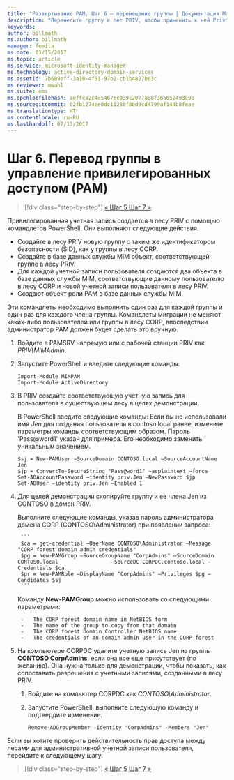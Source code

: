 ```yaml
---
title: "Развертывание PAM. Шаг 6 — перемещение группы | Документация Майкрософт"
description: "Перенесите группу в лес PRIV, чтобы применить к ней Privileged Access Management."
keywords: 
author: billmath
ms.author: billmath
manager: femila
ms.date: 03/15/2017
ms.topic: article
ms.service: microsoft-identity-manager
ms.technology: active-directory-domain-services
ms.assetid: 7b689eff-3a10-4f51-97b2-cb1b4827b63c
ms.reviewer: mwahl
ms.suite: ems
ms.openlocfilehash: aeffca2c4e5467ec039c2077a88f36a652493e90
ms.sourcegitcommit: 02fb1274ae0dc11288f8bd9cd4799af144b8feae
ms.translationtype: HT
ms.contentlocale: ru-RU
ms.lasthandoff: 07/13/2017
---
```

# <a name="step-6--transition-a-group-to-privileged-access-management"></a>Шаг 6. Перевод группы в управление привилегированных доступом (PAM)

>[!div class="step-by-step"]
[« Шаг 5 ](step-5-establish-trust-between-priv-corp-forests.md)
[Шаг 7 »](step-7-elevate-user-access.md)

Привилегированная учетная запись создается в лесу PRIV с помощью командлетов PowerShell. Они выполняют следующие действия.

- Создайте в лесу PRIV новую группу с таким же идентификатором безопасности (SID), как у группы в лесу CORP.  
- Создайте в базе данных службы MIM объект, соответствующей группе в лесу PRIV.  
- Для каждой учетной записи пользователя создаются два объекта в базе данных службы MIM, соответствующие данному пользователю в лесу CORP и новой учетной записи пользователя в лесу PRIV.  
- Создают объект роли PAM в базе данных службы MIM.  

Эти командлеты необходимо выполнить один раз для каждой группы и один раз для каждого члена группы. Командлеты миграции не меняют каких-либо пользователей или группы в лесу CORP, впоследствии администратор PAM должен будет сделать это вручную.

1. Войдите в PAMSRV напрямую или с рабочей станции PRIV как *PRIV\MIMAdmin*.

2.  Запустите PowerShell и введите следующие команды:

    ```
    Import-Module MIMPAM
    Import-Module ActiveDirectory
    ```

3.  В PRIV создайте соответствующую учетную запись для пользователя в существующем лесу в целях демонстрации.

    В PowerShell введите следующие команды:  Если вы не использовали имя *Jen* для создания пользователя в contoso.local ранее, измените параметры команды соответствующим образом. Пароль 'Pass@word1' указан для примера. Его необходимо заменить уникальным значением.

    ```
    $sj = New-PAMUser –SourceDomain CONTOSO.local –SourceAccountName Jen
    $jp = ConvertTo-SecureString "Pass@word1" –asplaintext –force
    Set-ADAccountPassword –identity priv.Jen –NewPassword $jp
    Set-ADUser –identity priv.Jen –Enabled 1
    ```

4. Для целей демонстрации скопируйте группу и ее члена Jen из CONTOSO в домен PRIV.

    Выполните следующие команды, указав пароль администратора домена CORP (CONTOSO\Administrator) при появлении запроса:

        ```
        $ca = get-credential –UserName CONTOSO\Administrator –Message "CORP forest domain admin credentials"
        $pg = New-PAMGroup –SourceGroupName "CorpAdmins" –SourceDomain CONTOSO.local                 –SourceDC CORPDC.contoso.local –Credentials $ca
        $pr = New-PAMRole –DisplayName "CorpAdmins" –Privileges $pg –Candidates $sj
        ```

    Команду **New-PAMGroup** можно использовать со следующими параметрами:

        -   The CORP forest domain name in NetBIOS form  
        -   The name of the group to copy from that domain  
        -   The CORP forest Domain Controller NetBIOS name  
        -   The credentials of an domain admin user in the CORP forest  

5.  На компьютере CORPDC удалите учетную запись Jen из группы **CONTOSO CorpAdmins**, если она все еще присутствует (по желанию).  Она нужна только для демонстрации, чтобы показать, как сопоставить разрешения с учетными записями, созданными в лесу PRIV.

    1.  Войдите на компьютер CORPDC как *CONTOSO\Administrator*.

    2.  Запустите PowerShell, выполните следующую команду и подтвердите изменение.

        ```
        Remove-ADGroupMember -identity "CorpAdmins" -Members "Jen"
        ```


Если вы хотите проверить действительность прав доступа между лесами для административной учетной записи пользователя, перейдите к следующему шагу.

>[!div class="step-by-step"]
[« Шаг 5 ](step-5-establish-trust-between-priv-corp-forests.md)
[Шаг 7 »](step-7-elevate-user-access.md)
